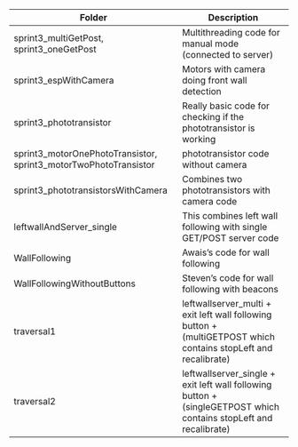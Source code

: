  | Folder   | Description |
| ------------- | ------------- |
| sprint3_multiGetPost, sprint3_oneGetPost   | Multithreading code for manual mode (connected to server) |
| sprint3_espWithCamera | Motors with camera doing front wall detection |
| sprint3_phototransistor | Really basic code for checking if the phototransistor is working  |
| sprint3_motorOnePhotoTransistor, sprint3_motorTwoPhotoTransistor | phototransistor code without camera  |
| sprint3_phototransistorsWithCamera | Combines two phototransistors with camera code  |
| leftwallAndServer_single | This combines left wall following with single GET/POST server code |
|  WallFollowing | Awais’s code for wall following  |
| WallFollowingWithoutButtons| Steven’s code for wall following with beacons |
| traversal1 | leftwallserver_multi + exit left wall following button + (multiGETPOST which contains stopLeft and recalibrate)  |
| traversal2  | leftwallserver_single + exit left wall following button + (singleGETPOST which contains stopLeft and recalibrate) |

